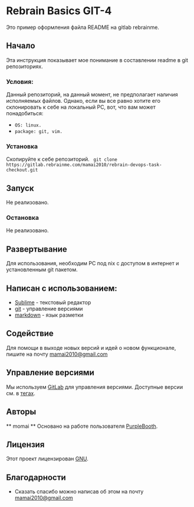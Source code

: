 
# Rebrain Basics GIT-4
 Это пример оформления файла README на gitlab rebrainme.
 ## Начало
 Эта инструкция показывает мое понимание в составлении readme в git репозиториях.
 ### Условия:
Данный репозиторий, на данный момент, не предполагает наличия исполняемых файлов. Однако, если вы все равно хотите его склонировать к себе на локальный PC, вот, что вам может понадобиться:
 - `OS: linux.` 
 - `package: git, vim.`
 ### Установка
Скопируйте к себе репозиторий.
 `  git clone https://gitlab.rebrainme.com/mamai2010/rebrain-devops-task-checkout.git ` 
 ## Запуск
 Не реализовано.
 ### Остановка
 Не реализовано.
 ## Развертывание
Для использования, необходим PC под nix с доступом в интернет и установленным git пакетом.
 ## Написан с использованием:
 * [Sublime](https://www.sublimetext.com/) - текстовый редактор 
 * [git](https://git-scm.com/) - управление версиями 
 * [markdown](https://daringfireball.net/projects/markdown//) - язык разметки
 ## Содействие
 Для помощи в выходе новых версий и идей о новом функционале, пишите на почту mamai2010@gmail.com
  ## Управление версиями
 Мы используем [GitLab](https://about.gitlab.com/) для управления версиями. Доступные версии см. в [тегах](https://gitlab.rebrainme.com/mamai2010/rebrain-devops-task-checkout/tags).
 ## Авторы
 ** momai **
 Основано на работе пользователя [PurpleBooth](https://gist.github.com/PurpleBooth/109311bb0361f32d87a2).
 ## Лицензия
 Этот проект лицензирован [GNU]( https://www.gnu.org/licenses/gpl-3.0.ru.html).
 ## Благодарности
 * Сказать спасибо можно написав об этом на почту mamai2010@gmail.com